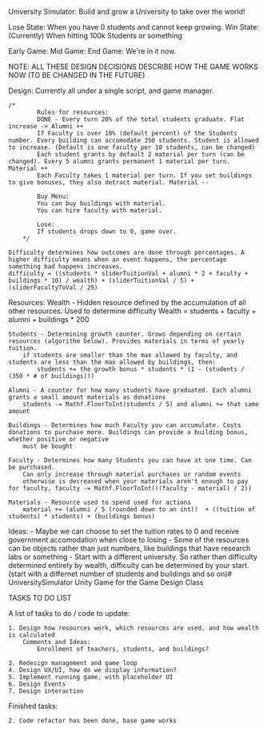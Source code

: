 University Simulator: Build and grow a University to take over the world!

Lose State: When you have 0 students and cannot keep growing.
Win State: (Currently) When hitting 100k Students or something

Early Game:
Mid Game:
End Game: We're in it now.


NOTE: ALL THESE DESIGN DECISIONS DESCRIBE HOW THE GAME WORKS NOW (TO BE CHANGED IN THE FUTURE)

Design:
	Currently all under a single script, and game manager.

	/*
			Rules for resources:
			DONE - Every turn 20% of the total students graduate. Flat increase -> Alumni ++
			If Faculty is over 10% (default percent) of the Students number. Every building can accomodate 350 students. Student is allowed to increase. (Default is one faculty per 10 students, can be changed)
			Each student grants by default 2 material per turn (can be changed). Every 5 alumni grants permanent 1 material per turn. Material ++
			Each Faculty takes 1 material per turn. If you set buildings to give bonuses, they also detract material. Material --

			Buy Menu:
			You can buy buildings with material.
			You can hire faculty with material.

			Lose:
			If students drops down to 0, game over.
    	*/

    Difficulty determines how outcomes are done through percentages. A higher difficulty means when an event happens, the percentage something bad happens increases.
    difficulty = ((students * sliderTuitionVal + alumni * 2 + faculty + buildings * 10) / wealth) + (sliderTuitionVal / 5) + (sliderFacultyToVal / 25)

Resources:
	Wealth - Hidden resource defined by the accumulation of all other resources. Used to determine difficulty
		Wealth = students + faculty + alumni + buildings * 200

	Students - Determining growth counter. Grows depending on certain resources (algorithm below). Provides materials in terms of yearly tuition.
		if students are smaller than the max allowed by faculty, and students are less than the max allowed by buildings, then:
			students += the growth bonus * students * (1 - (students / (350 * # of buildings)))

	Alumni - A counter for how many students have graduated. Each alumni grants a small amount materials as donations
		students -= Mathf.FloorToInt(students / 5) and alumni += that same amount

	Buildings - Determines how much Faculty you can accumulate. Costs donations to purchase more. Buildings can provide a building bonus, whether positive or negative
		must be bought

	Faculty - Determines how many Students you can have at one time. Can be purchased.
		Can only increase through material purchases or random events
		otherwise is decreased when your materials aren't enough to pay for faculty, faculty -= Mathf.FloorToInt(((faculty - material) / 2))

	Materials - Resource used to spend used for actions
		material += (alumni / 5 (rounded down to an int))  + ((tuition of students) * students) + (buildings bonus)

Ideas:
	- Maybe we can choose to set the tuition rates to 0 and receive government accomodation when close to losing
	- Some of the resources can be objects rather than just numbers, like buildings that have research labs or something
	- Start with a different university. So rather than difficulty determined entirely by wealth, difficulty can be determined by your start. (start with a differnet number of students and buildings and so on)# UniversitySimulator
Unity Game for the Game Design Class


TASKS TO DO LIST

A list of tasks to do / code to update:

	1. Design how resources work, which resources are used, and how wealth is calculated
		Comments and Ideas: 
			Enrollment of teachers, students, and buildings?
			
	3. Redesign management and game loop
	4. Design UX/UI, how do we display information?
	5. Implement running game, with placeholder UI
	6. Design Events
	7. Design interaction

Finished tasks:

	2. Code refactor has been done, base game works
